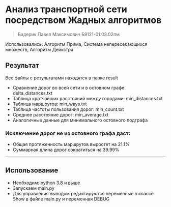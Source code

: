 # Анализ транспортной сети посредством Жадных алгоритмов
> Бадерик Павел Максимович Б9121-01.03.02пм

Использовались: Алгоритм Прима, Система непересекающихся множеств, Алгоритм Дейкстра

## Результат
Все файлы с результатами находятся в папке result 
* Сравнение дорог во всей сети и в остовном графе: delta_distances.txt 
* Таблица кратчайших расстояний между городами: min_distances.txt
* Таблица маршрутов: min_ways.txt
* Таблица частоты пользования дорог: min_count.txt
* Среднее расстояние дорог: min_average.txt
* Аналогичные данные для минимального остовного подграфа

### Исключение дорог не из остовного графа даст:
* Общая протяженность маршрутов выростет на 21.1%
* Суммарная длина дорог сократиться на 39.99%

---
## Использование
* Необходим: python 3.8 и выше
* Запускаем main.py
* Для управления выводом редактируются переменные в классе Show в файле main.py и переменная DEBUG